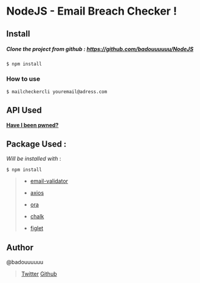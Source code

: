 # NodeJS - Email Breach Checker !

## Install
##### Clone the project from github : https://github.com/badouuuuuu/NodeJS

```shell
$ npm install
```

### How to use

```shell
$ mailcheckercli youremail@adress.com
```

## API Used

[**Have I been pwned?**](https://haveibeenpwned.com)


## Package Used :
_Will be installed with_ :
```shell
$ npm install
```
>-  [email-validator](https://www.npmjs.com/package/email-validator)
>
>-  [axios](https://www.npmjs.com/package/axios)
>
>-  [ora](https://www.npmjs.com/package/ora)
>
>-  [chalk](https://www.npmjs.com/package/chalk)
> 
>-   [figlet](https://www.npmjs.com/package/figlet)

## Author
@badouuuuuu
> [Twitter](https://twitter.com/badouuuuuu)
> [Github](https://github.com/badouuuuuu)
